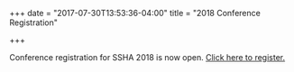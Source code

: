 +++
date = "2017-07-30T13:53:36-04:00"
title = "2018 Conference Registration"

+++

Conference registration for SSHA 2018 is now open. <a href="https://indianauniv.ungerboeck.com/prod/emc00/register.aspx?OrgCode=10&EvtID=8654&AppCode=REG&CC=118052596317" target="_blank">Click here to register.</a>
